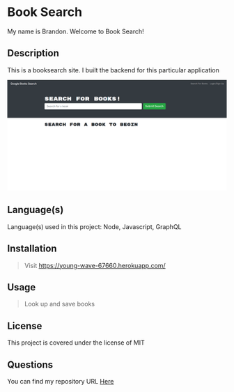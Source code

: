 # Book Search

My name is Brandon. Welcome to Book Search!

## Description

This is a booksearch site. I built the backend for this particular application

![The Landing Page](./readMeImg/Screenshot.png)

## Language(s)

Language(s) used in this project:
Node, Javascript, GraphQL

## Installation

>Visit https://young-wave-67660.herokuapp.com/

## Usage

> Look up and save books
## License

This project is covered under the license of MIT

## Questions

You can find my repository URL [Here](https://GitHub.com/Ondayko14)
